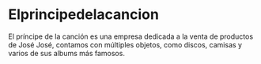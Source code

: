 # Elprincipedelacancion
El príncipe de la canción es una empresa dedicada a la venta de productos de José José, contamos con múltiples objetos, como discos, camisas y varios de sus albums más famosos.
